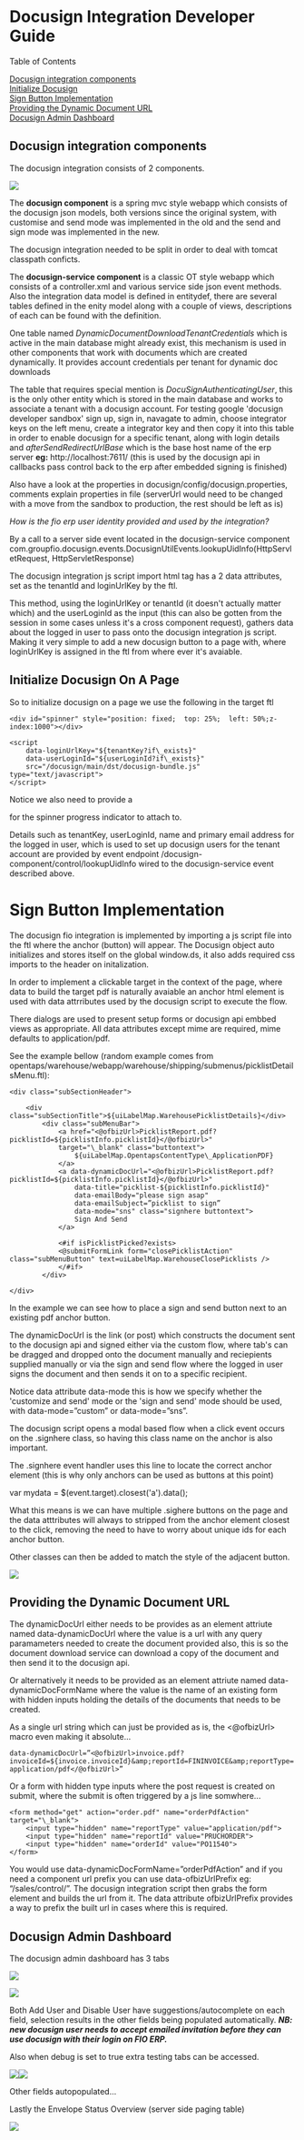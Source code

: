﻿# Docusign Integration Developer Guide

Table of Contents

[Docusign integration components](#__RefHeading__105_48820836)  
[Initialize Docusign](#__RefHeading__540_1136857470)  
[Sign Button Implementation](#__RefHeading__109_48820836)  
[Providing the Dynamic Document URL](#__RefHeading__504_1136857470)  
[Docusign Admin Dashboard](#__RefHeading__294_2020576435)  

## Docusign integration components

The docusign integration consists of 2 components.

![](./docs/Aspose.Words.72a40e18-37a5-420a-8e45-805347be73d2.001.png)

The **docusign component** is a spring mvc style webapp which consists of the docusign json models, both versions since the original system, with customise and send mode was implemented in the old and the send and sign mode was implemented in the new.

The docusign integration needed to be split in order to deal with tomcat classpath conficts.

The **docusign-service component** is a classic OT style webapp which consists of a controller.xml and various service side json event methods. Also the integration data model is defined in entitydef, there are several tables defined in the enity model along with a couple of views, descriptions of each can be found with the definition.

One table named *DynamicDocumentDownloadTenantCredentials* which is active in the main database might already exist, this mechanism is used in other components that work with documents which are created dynamically. It provides account credentials per tenant for dynamic doc downloads

The table that requires special mention is *DocuSignAuthenticatingUser*, this is the only other entity which is stored in the main database and works to associate a tenant with a docusign account. For testing google 'docusign developer sandbox' sign up, sign in, navagate to admin, choose integrator keys on the left menu, create a integrator key and then copy it into this table in order to enable docusign for a specific tenant, along with login details and *afterSendRedirectUrlBase* which is the base host name of the erp server **eg:** http://localhost:7611/ (this is used by the docusign api in callbacks pass control back to the erp after embedded signing is finished)

Also have a look at the properties in docusign/config/docusign.properties, comments explain properties in file (serverUrl would need to be changed with a move from the sandbox to production, the rest should be left as is)

*How is the fio erp user identity provided and used by the integration?*

By a call to a server side event located in the docusign-service component com.groupfio.docusign.events.DocusignUtilEvents.lookupUidInfo(HttpServletRequest, HttpServletResponse)

The docusign integration js script import html tag has a 2 data attributes, set as the tenantId and loginUrlKey by the ftl.

This method, using the loginUrlKey or tenantId (it doesn't actually matter which)  and the userLoginId as the input (this can also be gotten from the session in some cases unless it's a cross component request), gathers data about the logged in user to pass onto the docusign integration js script.  Making it very simple to add a new docusign button to a page with, where loginUrlKey is assigned in the ftl from where ever it's avaiable.

## Initialize Docusign On A Page

So to initialize docusign on a page we use the following in the target ftl

```
<div id="spinner" style="position: fixed;  top: 25%;  left: 50%;z-index:1000"></div>

<script
    data-loginUrlKey="${tenantKey?if\_exists}"
    data-userLoginId="${userLoginId?if\_exists}"
    src="/docusign/main/dst/docusign-bundle.js" type="text/javascript">
</script>
```

Notice we also need to provide a <div> for the spinner progress indicator to attach to.

Details such as tenantKey, userLoginId, name and primary email address for the logged in user, which is used to set up docusign users for the tenant account are provided by event endpoint /docusign-component/control/lookupUidInfo wired to the docusign-service event described above.

# Sign Button Implementation

The docusign fio integration is implemented by importing a js script file into the ftl where the anchor (button) will appear. The Docusign object auto initializes and stores itself on the global window.ds, it also adds required css imports to the header on initalization.

In order to implement a clickable target in the context of the page, where data to build the target pdf is naturally avaiable an anchor html element is used with data attrributes used by the docusign script to execute the flow.

There dialogs are used to present setup forms or docusign api embbed views as appropriate. All data  attributes except mime are required, mime defaults to application/pdf.

See the example bellow (random example comes from opentaps/warehouse/webapp/warehouse/shipping/submenus/picklistDetailsMenu.ftl):

```
<div class="subSectionHeader">

    <div class="subSectionTitle">${uiLabelMap.WarehousePicklistDetails}</div>
        <div class="subMenuBar">
            <a href="<@ofbizUrl>PicklistReport.pdf?picklistId=${picklistInfo.picklistId}</@ofbizUrl>" 
            target="\_blank" class="buttontext">
                ${uiLabelMap.OpentapsContentType\_ApplicationPDF}
            </a>
            <a data-dynamicDocUrl="<@ofbizUrl>PicklistReport.pdf?picklistId=${picklistInfo.picklistId}</@ofbizUrl>" 
                data-title="picklist-${picklistInfo.picklistId}" 
                data-emailBody="please sign asap" 
                data-emailSubject=”picklist to sign” 
                data-mode="sns" class="signhere buttontext">
                Sign And Send
            </a>

            <#if isPicklistPicked?exists>
            <@submitFormLink form="closePicklistAction" class="subMenuButton" text=uiLabelMap.WarehouseClosePicklists />
            </#if>
        </div>

</div>
```

In the example we can see how to place a sign and send button next to an existing pdf anchor button.

The dynamicDocUrl is the link (or post) which constructs the document sent to the docusign api and signed either via the custom flow, where tab's can be dragged and dropped onto the document manually and reciepients supplied manually or via the sign and send flow where the logged in user signs the document and then sends it on to a specific recipient.

Notice data attribute data-mode this is how we specify whether the 'customize and send' mode or the 'sign and send' mode should be used, with data-mode=”custom” or data-mode=”sns”.

The docusign script opens a modal based flow when a click event occurs on the .signhere class, so having this class name on the anchor is also important.

The .signhere event handler uses this line to locate the correct anchor element (this is why only anchors can be used as buttons at this point)

 var mydata = $(event.target).closest('a').data();

What this means is we can have multiple .sighere buttons on the page and the data atttributes will always to stripped from the anchor element closest to the click, removing the need to have to worry about unique ids for each anchor button.

Other classes can then be added to match the style of the adjacent button.

![](./docs/Aspose.Words.72a40e18-37a5-420a-8e45-805347be73d2.002.png)

## Providing the Dynamic Document URL

The  dynamicDocUrl either needs to be provides as an element attriute named data-dynamicDocUrl where the value is a url with any query paramameters needed to create the document provided also, this is so the document download service can download a copy of the document and then send it to the docusign api.

Or alternatively it needs to be provided as an element attriute named data-dynamicDocFormName where the value is the name of an existing form with hidden inputs holding the details of the documents that needs to be created.

As a single url string which can just be provided as is, the <@ofbizUrl> macro even making it absolute...

`data-dynamicDocUrl=”<@ofbizUrl>invoice.pdf?invoiceId=${invoice.invoiceId}&amp;reportId=FININVOICE&amp;reportType=application/pdf</@ofbizUrl>”`

Or a form with hidden type inputs where the post request is created on submit, where the submit is often triggered by a js line somwhere...

```
<form method="get" action="order.pdf" name="orderPdfAction" target="\_blank">
    <input type="hidden" name="reportType" value="application/pdf">
    <input type="hidden" name="reportId" value="PRUCHORDER">
    <input type="hidden" name="orderId" value="PO11540">
</form>
```

You would use  data-dynamicDocFormName=”orderPdfAction” and if you need a component url prefix you can use data-ofbizUrlPrefix eg: “/sales/control/”. The docusign integration script then grabs the form element and builds the url from it. The data attribute  ofbizUrlPrefix provides a way to prefix the built url in cases where this is required.

## Docusign Admin Dashboard

The docusign admin dashboard has 3 tabs

![](./docs/Aspose.Words.72a40e18-37a5-420a-8e45-805347be73d2.003.png)

![](./docs/Aspose.Words.72a40e18-37a5-420a-8e45-805347be73d2.004.png)  

Both Add User and Disable User have suggestions/autocomplete on each field, selection results in the other fields being populated automatically. ***NB: new docusign user needs to accept emailed invitation before they can use docusign with their login on FIO ERP.***

Also when debug is set to true extra testing tabs can be accessed.

![](./docs/Aspose.Words.72a40e18-37a5-420a-8e45-805347be73d2.005.png)![](./docs/Aspose.Words.72a40e18-37a5-420a-8e45-805347be73d2.006.png)

Other fields autopopulated...

Lastly the Envelope Status Overview (server side paging table)

![](./docs/Aspose.Words.72a40e18-37a5-420a-8e45-805347be73d2.007.png)
